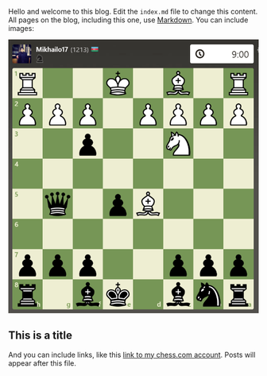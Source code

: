 Hello and welcome to this blog. Edit the `index.md` file to change this content. All pages on the blog, including this one, use [Markdown](https://guides.github.com/features/mastering-markdown/). You can include images:

![Chess_Image](/images/Chess_Image.png)

## This is a title

And you can include links, like this [link to my chess.com account](https://www.chess.com/member/bubsodian). Posts will appear after this file. 
